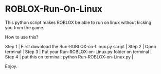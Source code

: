 # ROBLOX-Run-On-Linux
This python script makes ROBLOX be able to run on linux without kicking you from the game.

How to use this?

Step 1 | First download the Run-ROBLOX-on-Linux.py script    |
Step 2 | Open terminal                                       |
Step 3 | Put your Run-ROBLOX-on-Linux.py folder on terminal  |                                        
Step 4 | put this on terminal: python Run-ROBLOX-on-Linux.py |

Enjoy.

